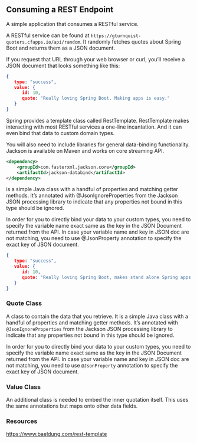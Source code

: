 ## Consuming a REST Endpoint

A simple application that consumes a RESTful service.

A RESTful service can be found at ```https://gturnquist-quoters.cfapps.io/api/random```. It randomly fetches quotes about Spring Boot and returns them as a JSON document.

If you request that URL through your web browser or curl, you’ll receive a JSON document that looks something like this:

```json
{
   type: "success",
   value: {
      id: 10,
      quote: "Really loving Spring Boot. Making apps is easy."
   }
}
```

Spring provides a template class called RestTemplate. RestTemplate makes interacting with most RESTful services a one-line incantation. And it can even bind that data to custom domain types.

You will also need to include libraries for general data-binding functionality. Jackson is available on Maven and works on core streaming API. 

```xml
<dependency>
    <groupId>com.fasterxml.jackson.core</groupId>
    <artifactId>jackson-databind</artifactId>
</dependency>
```

 is a simple Java class with a handful of properties and matching getter methods. It’s annotated with @JsonIgnoreProperties from the Jackson JSON processing library to indicate that any properties not bound in this type should be ignored.

In order for you to directly bind your data to your custom types, you need to specify the variable name exact same as the key in the JSON Document returned from the API. In case your variable name and key in JSON doc are not matching, you need to use @JsonProperty annotation to specify the exact key of JSON document.


```json
{
   type: "success",
   value: {
      id: 10,
      quote: "Really loving Spring Boot, makes stand alone Spring apps easy."
   }
}
```
### Quote Class
A class to contain the data that you retrieve. It is a simple Java class with a handful of properties and matching getter methods. It’s annotated with ```@JsonIgnoreProperties``` from the Jackson JSON processing library to indicate that any properties not bound in this type should be ignored.

In order for you to directly bind your data to your custom types, you need to specify the variable name exact same as the key in the JSON Document returned from the API. 
In case your variable name and key in JSON doc are not matching, you need to use ```@JsonProperty``` annotation to specify the exact key of JSON document.

### Value Class
An additional class is needed to embed the inner quotation itself. 
This uses the same annotations but maps onto other data fields.

### Resources
https://www.baeldung.com/rest-template
